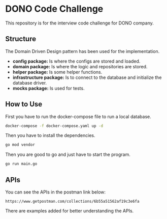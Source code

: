 # DONO Code Challenge

This repository is for the interview code challenge for DONO company.

## Structure
The Domain Driven Design pattern has been used for the implementation.

- __config package:__ Is where the configs are stored and loaded.
- __domain package:__ Is where the logic and repositories are stored.
- __helper package:__ Is some helper functions.
- __infrastructure package:__ Is to connect to the database and initialize the database driver.
- __mocks package:__ Is used for tests.

## How to Use
First you have to run the docker-compose file to run a local database.
```bash
docker-compose -f docker-compose.yaml up -d
```

Then you have to install the dependencies.
```bash
go mod vendor
```

Then you are good to go and just have to start the program.
```bash
go run main.go
```

## APIs
You can see the APIs in the postman link below:
```
https://www.getpostman.com/collections/6b55a51562af19c3e6fa
```

There are examples added for better understanding the APIs.